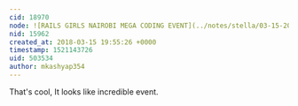 ```yaml
---
cid: 18970
node: ![RAILS GIRLS NAIROBI MEGA CODING EVENT](../notes/stella/03-15-2018/rails-girls-nairobi-mega-coding-event)
nid: 15962
created_at: 2018-03-15 19:55:26 +0000
timestamp: 1521143726
uid: 503534
author: mkashyap354
---
```


That's cool, It looks like incredible event.
